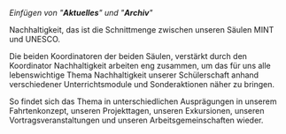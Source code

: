 *Einfügen von "__Aktuelles__" und "__Archiv__"*

Nachhaltigkeit, das ist die Schnittmenge zwischen unseren Säulen MINT und UNESCO.

Die beiden Koordinatoren der beiden Säulen, verstärkt durch den Koordinator Nachhaltigkeit arbeiten eng zusammen, um das für uns alle lebenswichtige Thema Nachhaltigkeit unserer Schülerschaft anhand verschiedener Unterrichtsmodule und Sonderaktionen näher zu bringen.

So findet sich das Thema in unterschiedlichen Ausprägungen in unserem Fahrtenkonzept, unseren Projekttagen, unseren Exkursionen, unseren Vortragsveranstaltungen und unseren Arbeitsgemeinschaften wieder.